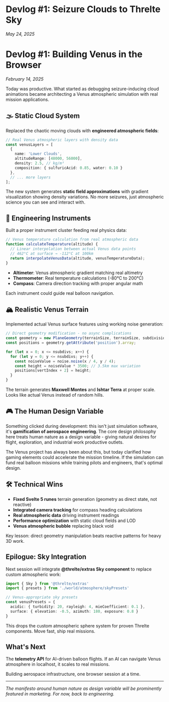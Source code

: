 # Devlog #1: Seizure Clouds to Threlte Sky
*May 24, 2025*

# Devlog #1: Building Venus in the Browser
*February 14, 2025*

Today was productive. What started as debugging seizure-inducing cloud animations became architecting a Venus atmospheric simulation with real mission applications.

## 🌫️ Static Cloud System

Replaced the chaotic moving clouds with **engineered atmospheric fields**:

```typescript
// Real Venus atmospheric layers with density data
const venusLayers = [
  {
    name: 'Lower Clouds',
    altitudeRange: [48000, 56000], 
    density: 2.5, // kg/m³
    composition: { sulfuricAcid: 0.85, water: 0.10 }
  },
  // ... more layers
];
```

The new system generates **static field approximations** with gradient visualization showing density variations. No more seizures, just atmospheric science you can see and interact with.

## 🎈 Engineering Instruments

Built a proper instrument cluster feeding real physics data:

```typescript
// Venus temperature calculation from real atmospheric data
function calculateTemperature(altitude) {
  // Linear interpolation between actual Venus data points
  // 462°C at surface → -112°C at 100km
  return interpolateVenusData(altitude, venusTemperatureData);
}
```

- **Altimeter**: Venus atmospheric gradient matching real altimetry
- **Thermometer**: Real temperature calculations (-80°C to 200°C) 
- **Compass**: Camera direction tracking with proper angular math

Each instrument could guide real balloon navigation.

## 🏔️ Realistic Venus Terrain

Implemented actual Venus surface features using working noise generation:

```typescript
// Direct geometry modification - no async complications
const geometry = new PlaneGeometry(terrainSize, terrainSize, subdivisions, subdivisions);
const positions = geometry.getAttribute('position').array;

for (let x = 0; x <= nsubdivs; x++) {
  for (let y = 0; y <= nsubdivs; y++) {
    const noiseValue = noise.noise(x / 4, y / 4);
    const height = noiseValue * 3500; // 3.5km max variation
    positions[vertIndex + 2] = height;
  }
}
```

The terrain generates **Maxwell Montes** and **Ishtar Terra** at proper scale. Looks like actual Venus instead of random hills.

## 🎮 The Human Design Variable

Something clicked during development: this isn't just simulation software, it's **gamification of aerospace engineering**. The core design philosophy here treats human nature as a design variable - giving natural desires for flight, exploration, and industrial work productive outlets.

The Venus project has always been about this, but today clarified how gaming elements could accelerate the mission timeline. If the simulation can fund real balloon missions while training pilots and engineers, that's optimal design.

## 🛠️ Technical Wins

- **Fixed Svelte 5 runes** terrain generation (geometry as direct state, not reactive)
- **Integrated camera tracking** for compass heading calculations
- **Real atmospheric data** driving instrument readings
- **Performance optimization** with static cloud fields and LOD
- **Venus atmospheric bubble** replacing black void

Key lesson: direct geometry manipulation beats reactive patterns for heavy 3D work.

## Epilogue: Sky Integration

Next session will integrate **@threlte/extras Sky component** to replace custom atmospheric work:

```typescript
import { Sky } from '@threlte/extras'
import { presets } from './world/atmosphere/skyPresets'

// Venus-appropriate sky presets
const venusPresets = {
  acidic: { turbidity: 20, rayleigh: 4, mieCoefficient: 0.1 },
  surface: { elevation: -0.5, azimuth: 180, exposure: 0.8 }
}
```

This drops the custom atmospheric sphere system for proven Threlte components. Move fast, ship real missions.

## What's Next

The **telemetry API** for AI-driven balloon flights. If an AI can navigate Venus atmosphere in localhost, it scales to real missions.

Building aerospace infrastructure, one browser session at a time.

---

*The manifesto around human nature as design variable will be prominently featured in marketing. For now, back to engineering.*
